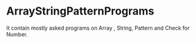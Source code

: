 # ArrayStringPatternPrograms
It contain mostly asked programs on Array , String, Pattern and Check for Number.
